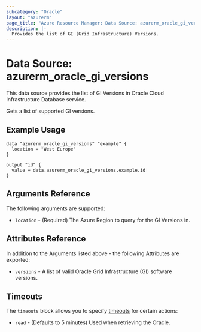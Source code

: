 ```yaml
---
subcategory: "Oracle"
layout: "azurerm"
page_title: "Azure Resource Manager: Data Source: azurerm_oracle_gi_versions"
description: |-
  Provides the list of GI (Grid Infrastructure) Versions.
---
```


# Data Source: azurerm_oracle_gi_versions

This data source provides the list of GI Versions in Oracle Cloud Infrastructure Database service.

Gets a list of supported GI versions.

## Example Usage

```hcl
data "azurerm_oracle_gi_versions" "example" {
  location = "West Europe"
}

output "id" {
  value = data.azurerm_oracle_gi_versions.example.id
}
```

## Arguments Reference

The following arguments are supported:

* `location` - (Required) The Azure Region to query for the GI Versions in.

## Attributes Reference

In addition to the Arguments listed above - the following Attributes are exported: 

* `versions` - A list of valid Oracle Grid Infrastructure (GI) software versions.

## Timeouts

The `timeouts` block allows you to specify [timeouts](https://www.terraform.io/language/resources/syntax#operation-timeouts) for certain actions:

* `read` - (Defaults to 5 minutes) Used when retrieving the Oracle.
